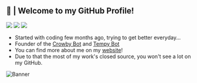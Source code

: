 ## 🍇 | Welcome to my GitHub Profile!
![](https://img.shields.io/badge/-ARealWant-4651cb) ![](https://img.shields.io/twitter/follow/ARealWant?color=%234651cb&label=Twitter&style=plastic) ![](https://komarev.com/ghpvc/?username=ARealWant)
- Started with coding few months ago, trying to get better everyday...
- Founder of the [Crowby Bot](https://crowby.me/) and [Tempy Bot](https://tempybot.me/)
- You can find more about me on my [website](https://arealwant.tech/)!
- Due to that the most of my work's closed source, you won't see a lot on my GitHub.


![Banner](https://cdn.discordapp.com/attachments/761891074116681748/799906251302895624/GitHubARealWant.gif)
